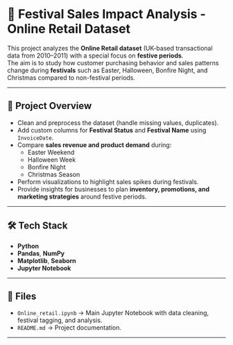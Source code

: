 # 🎉 Festival Sales Impact Analysis - Online Retail Dataset

This project analyzes the **Online Retail dataset** (UK-based transactional data from 2010–2011) with a special focus on **festive periods**.  
The aim is to study how customer purchasing behavior and sales patterns change during **festivals** such as Easter, Halloween, Bonfire Night, and Christmas compared to non-festival periods.

---

## 📌 Project Overview
- Clean and preprocess the dataset (handle missing values, duplicates).  
- Add custom columns for **Festival Status** and **Festival Name** using `InvoiceDate`.  
- Compare **sales revenue and product demand** during:
  - Easter Weekend  
  - Halloween Week  
  - Bonfire Night  
  - Christmas Season  
- Perform visualizations to highlight sales spikes during festivals.  
- Provide insights for businesses to plan **inventory, promotions, and marketing strategies** around festive periods.

---

## 🛠️ Tech Stack
- **Python**
- **Pandas**, **NumPy**
- **Matplotlib**, **Seaborn**
- **Jupyter Notebook**

---

## 📂 Files
- `Online_retail.ipynb` → Main Jupyter Notebook with data cleaning, festival tagging, and analysis.  
- `README.md` → Project documentation.  

---
